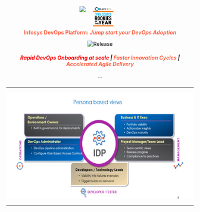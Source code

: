 <div align="center"><img src="/UI/src/assets/img/hygieia_b.png" width="250" align="top" /><a href="https://www.blackducksoftware.com/about/news-events/releases/2015-open-source-rookies-year"><img src="https://github.com/Hygieia/Hygieia/blob/gh-pages/media/images/Rookies_Award_Badge.png" width="55" align="top" hspace="20" /></a></div>
<div align="center"
```html
<p><strong><span style="color:tomato;">Infosys DevOps Platform: <em>Jump start your DevOps Adoption </em></span></strong></p>
</div>
<div align="center"><!--IDP Release --> <img src="/Images Folder/release.PNG" alt="Release" /></div>
<div align="center">
<h5><font color="red">Rapid DevOps Onboarding at scale</font> | <span style="color:tomato;">Faster Innovation Cycles</span> | <span style="color:tomato;">Accelerated Agile Delivery</span></h5>
```
<hr/>
</div>
<div align="center">
<img src="/Images Folder/idp2.gif" alt="IDP" width="540" height="285" /></td>
</div>
<hr/>
